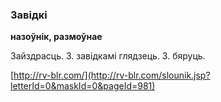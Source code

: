 ### Завідкі
**назоўнік, размоўнае**

Зайздрасць. З. завідкамі глядзець. З. бяруць.

<a rel="author">[http://rv-blr.com/](http://rv-blr.com/slounik.jsp?letterId=0&maskId=0&pageId=981)</a>
